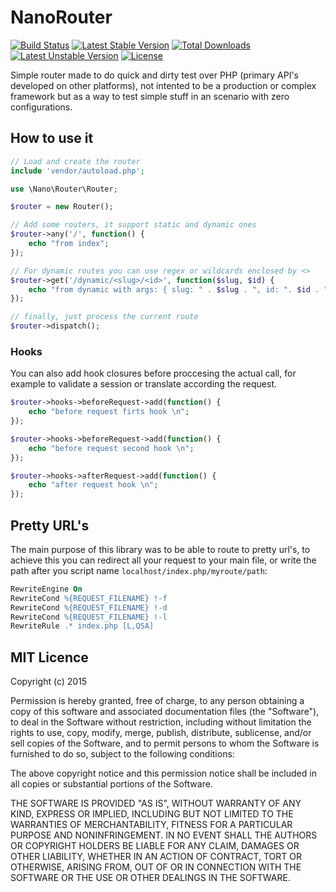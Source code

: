 NanoRouter
====
[![Build Status](https://travis-ci.org/carlosrivera/nano-router.svg?branch=master)](https://travis-ci.org/carlosrivera/nano-router) [![Latest Stable Version](https://poser.pugx.org/carlosrivera/nano-router/v/stable)](https://packagist.org/packages/carlosrivera/nano-router) [![Total Downloads](https://poser.pugx.org/carlosrivera/nano-router/downloads)](https://packagist.org/packages/carlosrivera/nano-router) [![Latest Unstable Version](https://poser.pugx.org/carlosrivera/nano-router/v/unstable)](https://packagist.org/packages/carlosrivera/nano-router) [![License](https://poser.pugx.org/carlosrivera/nano-router/license)](https://packagist.org/packages/carlosrivera/nano-router)

Simple router made to do quick and dirty test over PHP (primary API's developed on other platforms), not intented to be a production or complex framework but as a way to test simple stuff in an scenario with zero configurations.

## How to use it

``` php
// Load and create the router
include 'vendor/autoload.php';

use \Nano\Router\Router;

$router = new Router();

// Add some routers, it support static and dynamic ones
$router->any('/', function() {
    echo "from index";
});

// For dynamic routes you can use regex or wildcards enclosed by <>
$router->get('/dynamic/<slug>/<id>', function($slug, $id) {
    echo "from dynamic with args: { slug: " . $slug . ", id: ". $id . "}";
});

// finally, just process the current route
$router->dispatch();
```

### Hooks
You can also add hook closures before proccesing the actual call, for example to validate a session or translate according the request.

``` php
$router->hooks->beforeRequest->add(function() {
	echo "before request firts hook \n";
});

$router->hooks->beforeRequest->add(function() {
	echo "before request second hook \n";
});

$router->hooks->afterRequest->add(function() {
	echo "after request hook \n";
});
```


## Pretty URL's 

The main purpose of this library was to be able to route to pretty url's, to achieve this you can redirect all your request to your main file, or write the path after you script name `localhost/index.php/myroute/path`:


``` apache
RewriteEngine On
RewriteCond %{REQUEST_FILENAME} !-f
RewriteCond %{REQUEST_FILENAME} !-d
RewriteCond %{REQUEST_FILENAME} !-l
RewriteRule .* index.php [L,QSA]
```


## MIT Licence

Copyright (c) 2015 

Permission is hereby granted, free of charge, to any person obtaining a copy
of this software and associated documentation files (the "Software"), to deal
in the Software without restriction, including without limitation the rights
to use, copy, modify, merge, publish, distribute, sublicense, and/or sell
copies of the Software, and to permit persons to whom the Software is
furnished to do so, subject to the following conditions:

The above copyright notice and this permission notice shall be included in
all copies or substantial portions of the Software.

THE SOFTWARE IS PROVIDED "AS IS", WITHOUT WARRANTY OF ANY KIND, EXPRESS OR
IMPLIED, INCLUDING BUT NOT LIMITED TO THE WARRANTIES OF MERCHANTABILITY,
FITNESS FOR A PARTICULAR PURPOSE AND NONINFRINGEMENT.  IN NO EVENT SHALL THE
AUTHORS OR COPYRIGHT HOLDERS BE LIABLE FOR ANY CLAIM, DAMAGES OR OTHER
LIABILITY, WHETHER IN AN ACTION OF CONTRACT, TORT OR OTHERWISE, ARISING FROM,
OUT OF OR IN CONNECTION WITH THE SOFTWARE OR THE USE OR OTHER DEALINGS IN
THE SOFTWARE.


